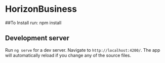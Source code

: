 # HorizonBusiness
##To Install run:
npm install

## Development server

Run `ng serve` for a dev server. Navigate to `http://localhost:4200/`. The app will automatically reload if you change any of the source files.